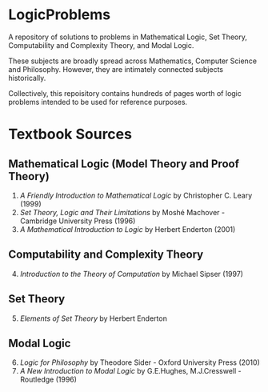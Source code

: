 # LogicProblems
A repository of solutions to problems in Mathematical Logic, Set Theory, Computability and Complexity Theory, and Modal Logic. 

These subjects are broadly spread across Mathematics, Computer Science and Philosophy. However, they are intimately connected subjects historically.

Collectively, this repoisitory contains hundreds of pages worth of logic problems intended to be used for reference purposes. 

# Textbook Sources

## Mathematical Logic (Model Theory and Proof Theory)

1. *A Friendly Introduction to Mathematical Logic* by Christopher C. Leary (1999)
2.  *Set Theory, Logic and Their Limitations* by Moshé Machover - Cambridge University Press (1996) 
3. *A Mathematical Introduction to Logic* by Herbert Enderton (2001)

## Computability and Complexity Theory
4. *Introduction to the Theory of Computation* by Michael Sipser (1997)

## Set Theory
5. *Elements of Set Theory* by Herbert Enderton

## Modal Logic
6. *Logic for Philosophy* by Theodore Sider - Oxford University Press (2010)
7. *A New Introduction to Modal Logic* by G.E.Hughes, M.J.Cresswell -Routledge (1996)
